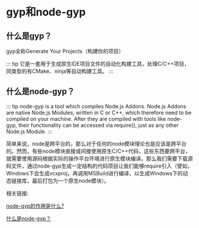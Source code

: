 # gyp和node-gyp

## 什么是gyp？

gyp全称Generate Your Projects（构建你的项目）

::: tip
  它是一套用于生成原生IDE项目文件的自动化构建工具，处理C/C++项目，同类型的有CMake、ninja等自动构建工具。
:::

## 什么是node-gyp？
::: tip
  node-gyp is a tool which compiles Node.js Addons. Node.js Addons are native Node.js Modules, written in C or C++, which therefore need to be compiled on your machine. After they are compiled with tools like node-gyp, their functionality can be accessed via require(), just as any other Node.js Module.
:::

简单来说，node是跨平台的，那么对于任何的node模块理论也是应该是跨平台的。然而，有些node模块直接或间接使用原生C/C++代码，这些东西要跨平台，就需要使用源码根据实际的操作平台环境进行原生模块编译。那么我们需要下载源码文件，通过node-gyp生成一定结构的代码项目让我们能够require引入（譬如，Windows下会生成vcxproj，再调用MSBuild进行编译，以生成Windows下的动态链接库，最后打包为一个原生node模块）。

相关链接:

[node-gyp的作用是什么?](https://www.zhihu.com/question/36291768)

[什么是node-gyp？](https://juejin.cn/post/6949528268512952333)